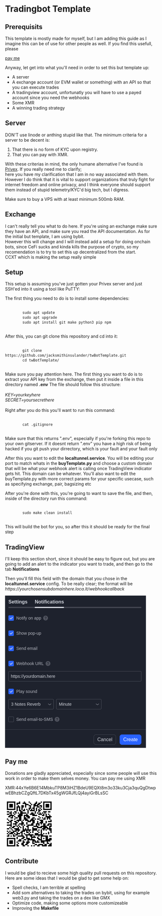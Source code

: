 <h1>Tradingbot Template</h1>

<h2>Prerequisits</h2>
<p>This template is mostly made for myself, but I am adding this guide as I imagine this can be of use for other people as well. If you find this usefull, please </p>
<a href="https://github.com/jacksmithinsulander/twBotTemplate#pay-me">pay me</a>
<p>Anyway, let get into what you'll need in order to set this but template up:</p>
<ul>
	<li>A server</li>
	<li>A exchange account (or EVM wallet or something) with an API so that you can execute trades</li>
	<li>A tradingview account, unfortunatly you will have to use a payed account since you need the webhooks</li>
	<li>Some XMR</li>
	<li>A winning trading strategy</li>
</ul>
<h2>Server</h2>
<p>DON'T use linode or anthing stupid like that. The minimum criteria for a server to be decent is:</p>
<ol>
	<li>That there is no form of KYC upon registry.</li>
	<li>That you can pay with XMR.</li>
</ol>
<p>With these criterias in mind, the only humane alternative I've found is <a href="https://www.privex.io/">Privex</a>. If you really need me to clarify; </br> 
here you have my clarification that I am in no way associated with them. However I do think that it is vital to support organizations that truly fight for </br>
internet freedom and online privacy, and I think everyone should support them instead of stupid telemetry/KYC'd big tech, but I digress.</p>
<p>Make sure to buy a VPS with at least minimum 500mb RAM.</p>
<h2>Exchange</h2>
<p>I can't really tell you what to do here. If you're using an exchange make sure they have an API, and make sure you read the API documentation. As for the initial but template, I am using bybit.</br>
However this will change and I will instead add a setup for doing onchain bots, since CeFi sucks and kinda kills the purpose of crypto, so my recomendation is to try to set this up decentralized from the start. </br 
The only reason I am using bybit is because it plays well with <a href="https://github.com/ccxt/ccxt"> CCXT</a> which is making the setup really simple <br></p>
<h2>Setup</h2>
<p>This setup is assuming you've just gotten your Privex server and just SSH'ed into it using a tool like PuTTY:</p>
<p>The first thing you need to do is to install some dependencies:</p>
<pre>
	<code>
		sudo apt update
		sudo apt upgrade
		sudo apt install git make python3 pip npm
	</code>
</pre>
<p>After this, you can git clone this repository and cd into it:</p>
<pre>
	<code>
		git clone https://github.com/jacksmithinsulander/twBotTemplate.git
		cd twBotTemplate/
	</code>
</pre>
<p>Make sure you pay attention here. The first thing you want to do is to extract your API key from the exchange, then put it inside a file in this directory named <strong>.env</strong>
The file should follow this structure: </br><br>
<em>KEY=yourkeyhere </br>
SECRET=yoursecrethere</br></br></em>
Right after you do this you'll want to run this command:</p>
<pre>
	<code>
		cat .gitignore
	</code>
</pre>
<p>Make sure that this returns ".env", especially if you're forking this repo to your own gitserver. If it doesnt return ".env" you have a high risk of being hacked if you git push your dirrectory,
 which is your fault and your fault only</p>
<p>After this you want to edit the <strong>localtunnel.service</strong>. You will be editing your port to match whats in the <strong>buyTemplate.py</strong> and choose a custom domain that will be what your
webhook alert is calling once TradingView indicator gets hit. This domain can be whatever. You'll also want to edit the buyTemplate.py with  more correct params for your specific usecase, such as specifying exchange, pair, bagsizing etc</p>
<p>After you're done with this, you're going to want to save the file, and then, inside of the directory run this command:</p>
<pre>
	<code>
		sudo make clean install
	</code>
</pre>
<p>This will build the bot for you, so after this it should be ready for the final step</p>
<h2>TradingView</h2>
<p>I'll keep this section short, since it should be easy to figure out, but you are going to add an alert to the indicator you want to trade, and then go to the tab <strong>Notifications</strong></p>
<p>Then you'll fill this field with the domain that you chose in the <strong>localtunnel.service</strong> config. To be really clear; the format will be <em>https://yourchosensubdomainhere.loca.lt/webhookcallback</em></p>
<img src="webhookTW.png">
<h2>Pay me</h2>
<p>Donations are gladly appreciated, especially since some people will use this work in order to make them selves money. You can pay me using XMR</p>
<p>XMR:44xYe6B6E14MbkuTP8M3iHZ1BdeU9EQXt8m3o33ku3Cja3quQgDtwpwEBhzbCZgQftL7DKbTx45gWGRJfLQj4ayiGrBLsSC</p>
<img src="xmrQR.png">
<h2>Contribute</h2>
<p>I would be glad to recieve some high quality pull requests on this repository. Here are some ideas that I would be glad to get some help on: </p>
<ul>
	<li>Spell checks, I am terrible at spelling</li>
	<li>Add som alternatives to taking the trades on bybit, using for example web3.py and taking the trades on a dex like GMX</li>
	<li>Optimize code, making some options more customizeable</li>
	<li>Improving the <strong>Makefile</strong></li>
</ul>
